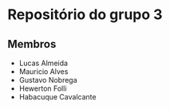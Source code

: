 # Repositório do grupo 3

## Membros

-   Lucas Almeida
-   Mauricio Alves
-   Gustavo Nobrega
-   Hewerton Folli
-   Habacuque Cavalcante